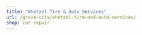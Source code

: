 ```yaml
---
title: "Whetzel Tire & Auto Services"
url: /grove-city/whetzel-tire-and-auto-services/
shop: car repair
---
```


